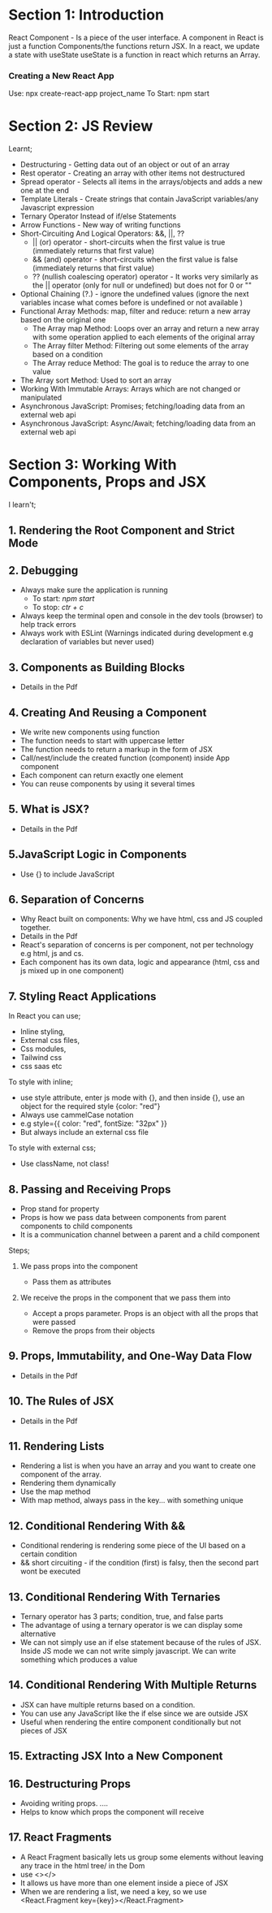 # Section 1: Introduction

React Component - Is a piece of the user interface.
A component in React is just a function
Components/the functions return JSX.
In a react, we update a state with useState
useState is a function in react which returns an Array.

### Creating a New React App

Use: npx create-react-app project_name
To Start: npm start

# Section 2: JS Review

Learnt;

-   Destructuring - Getting data out of an object or out of an array
-   Rest operator - Creating an array with other items not destructured
-   Spread operator - Selects all items in the arrays/objects and adds a new one at the end
-   Template Literals - Create strings that contain JavaScript variables/any Javascript expression
-   Ternary Operator Instead of if/else Statements
-   Arrow Functions - New way of writing functions
-   Short-Circuiting And Logical Operators: &&, ||, ??
    -   || (or) operator - short-circuits when the first value is true (immediately returns that first value)
    -   && (and) operator - short-circuits when the first value is false (immediately returns that first value)
    -   ?? (nullish coalescing operator) operator - It works very similarly as the || operator (only for null or undefined) but does not for 0 or ""
-   Optional Chaining (?.) - ignore the undefined values (ignore the next variables incase what comes before is undefined or not available )
-   Functional Array Methods: map, filter and reduce: return a new array based on the original one
    -   The Array map Method: Loops over an array and return a new array with some operation applied to each elements of the original array
    -   The Array filter Method: Filtering out some elements of the array based on a condition
    -   The Array reduce Method: The goal is to reduce the array to one value
-   The Array sort Method: Used to sort an array
-   Working With Immutable Arrays: Arrays which are not changed or manipulated
-   Asynchronous JavaScript: Promises; fetching/loading data from an external web api
-   Asynchronous JavaScript: Async/Await; fetching/loading data from an external web api

# Section 3: Working With Components, Props and JSX

I learn't;

## 1. Rendering the Root Component and Strict Mode

## 2. Debugging

-   Always make sure the application is running
    -   To start: _npm start_
    -   To stop: _ctr + c_
-   Always keep the terminal open and console in the dev tools (browser) to help track errors
-   Always work with ESLint (Warnings indicated during development e.g declaration of variables but never used)

## 3. Components as Building Blocks

-   Details in the Pdf

## 4. Creating And Reusing a Component

-   We write new components using function
-   The function needs to start with uppercase letter
-   The function needs to return a markup in the form of JSX
-   Call/nest/include the created function (component) inside App component
-   Each component can return exactly one element
-   You can reuse components by using it several times

## 5. What is JSX?

-   Details in the Pdf

## 5.JavaScript Logic in Components

-   Use {} to include JavaScript

## 6. Separation of Concerns

-   Why React built on components: Why we have html, css and JS coupled together.
-   Details in the Pdf
-   React's separation of concerns is per component, not per technology e.g html, js and cs.
-   Each component has its own data, logic and appearance (html, css and js mixed up in one component)

## 7. Styling React Applications

In React you can use;

-   Inline styling,
-   External css files,
-   Css modules,
-   Tailwind css
-   css saas etc

To style with inline;

-   use style attribute, enter js mode with {}, and then inside {}, use an object for the required style {color: "red"}
-   Always use cammelCase notation
-   e.g style={{ color: "red", fontSize: "32px" }}
-   But always include an external css file

To style with external css;

-   Use className, not class!

## 8. Passing and Receiving Props

-   Prop stand for property
-   Props is how we pass data between components from parent components to child components
-   It is a communication channel between a parent and a child component

Steps;

1.  We pass props into the component

    -   Pass them as attributes

2.  We receive the props in the component that we pass them into
    -   Accept a props parameter. Props is an object with all the props that were passed
    -   Remove the props from their objects

## 9. Props, Immutability, and One-Way Data Flow

-   Details in the Pdf

## 10. The Rules of JSX

-   Details in the Pdf

## 11. Rendering Lists

-   Rendering a list is when you have an array and you want to create one component of the array.
-   Rendering them dynamically
-   Use the map method
-   With map method, always pass in the key... with something unique

## 12. Conditional Rendering With &&

-   Conditional rendering is rendering some piece of the UI based on a certain condition
-   && short circuiting - if the condition (first) is falsy, then the second part wont be executed

## 13. Conditional Rendering With Ternaries

-   Ternary operator has 3 parts; condition, true, and false parts
-   The advantage of using a ternary operator is we can display some alternative
-   We can not simply use an if else statement because of the rules of JSX. Inside JS mode we can not write simply javascript. We can write something which produces a value

## 14. Conditional Rendering With Multiple Returns

-   JSX can have multiple returns based on a condition.
-   You can use any JavaScript like the if else since we are outside JSX
-   Useful when rendering the entire component conditionally but not pieces of JSX

## 15. Extracting JSX Into a New Component

## 16. Destructuring Props

-   Avoiding writing props. ....
-   Helps to know which props the component will receive

## 17. React Fragments

-   A React Fragment basically lets us group some elements without leaving any trace in the html tree/ in the Dom
-   use <></>
-   It allows us have more than one element inside a piece of JSX
-   When we are rendering a list, we need a key, so we use <React.Fragment key={key}></React.Fragment>
